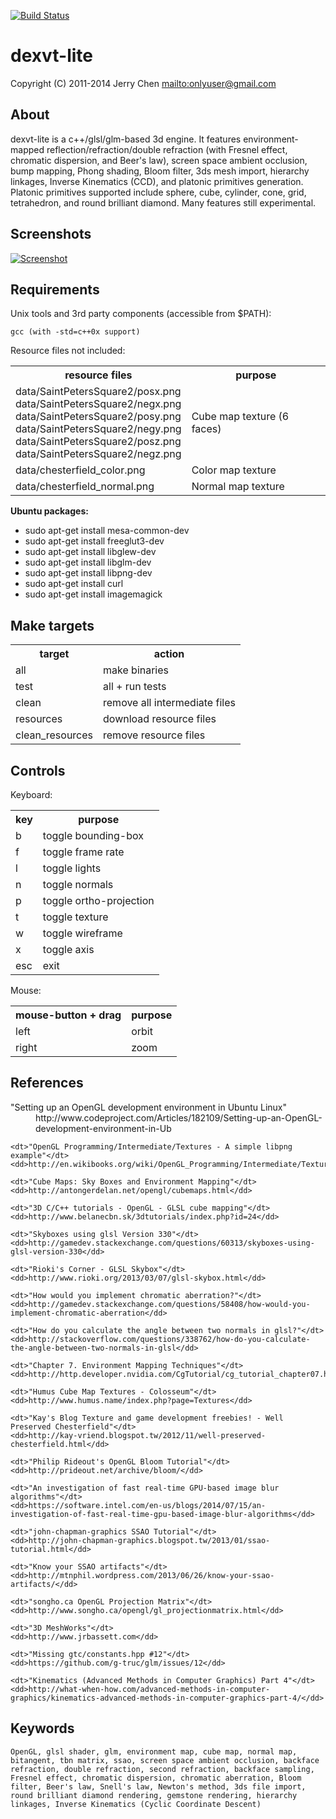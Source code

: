 [![Build Status](https://secure.travis-ci.org/onlyuser/dexvt-lite.png)](http://travis-ci.org/onlyuser/dexvt-lite)

dexvt-lite
==========

Copyright (C) 2011-2014 Jerry Chen <mailto:onlyuser@gmail.com>

About
-----

dexvt-lite is a c++/glsl/glm-based 3d engine.
It features environment-mapped reflection/refraction/double refraction (with Fresnel effect, chromatic dispersion, and Beer's law), screen space ambient occlusion, bump mapping, Phong shading, Bloom filter, 3ds mesh import, hierarchy linkages, Inverse Kinematics (CCD), and platonic primitives generation.
Platonic primitives supported include sphere, cube, cylinder, cone, grid, tetrahedron, and round brilliant diamond.
Many features still experimental.

Screenshots
-----------

[![Screenshot](https://sites.google.com/site/onlyuser/projects/graphics/thumbs/dexvt-lite_ik_ccd_thumb.gif?attredirects=0)](https://sites.google.com/site/onlyuser/projects/graphics/images/dexvt-lite_ik_ccd.gif?attredirects=0)

Requirements
------------

Unix tools and 3rd party components (accessible from $PATH):

    gcc (with -std=c++0x support)

Resource files not included:

<table>
    <tr>
        <th>resource files</th>
        <th>purpose</th>
    </tr>
    <tr>
        <td>
            data/SaintPetersSquare2/posx.png<br>
            data/SaintPetersSquare2/negx.png<br>
            data/SaintPetersSquare2/posy.png<br>
            data/SaintPetersSquare2/negy.png<br>
            data/SaintPetersSquare2/posz.png<br>
            data/SaintPetersSquare2/negz.png
        </td>
        <td>Cube map texture (6 faces)</td>
    </tr>
    <tr>
        <td>data/chesterfield_color.png</td>
        <td>Color map texture</td>
    </tr>
    <tr>
        <td>data/chesterfield_normal.png</td>
        <td>Normal map texture</td>
    </tr>
</table>

**Ubuntu packages:**

* sudo apt-get install mesa-common-dev
* sudo apt-get install freeglut3-dev
* sudo apt-get install libglew-dev
* sudo apt-get install libglm-dev
* sudo apt-get install libpng-dev
* sudo apt-get install curl
* sudo apt-get install imagemagick

Make targets
------------

<table>
    <tr><th> target          </th><th> action                        </th></tr>
    <tr><td> all             </td><td> make binaries                 </td></tr>
    <tr><td> test            </td><td> all + run tests               </td></tr>
    <tr><td> clean           </td><td> remove all intermediate files </td></tr>
    <tr><td> resources       </td><td> download resource files       </td></tr>
    <tr><td> clean_resources </td><td> remove resource files         </td></tr>
</table>

Controls
--------

Keyboard:

<table>
    <tr><th> key </th><th> purpose                 </th></tr>
    <tr><td> b   </td><td> toggle bounding-box     </td></tr>
    <tr><td> f   </td><td> toggle frame rate       </td></tr>
    <tr><td> l   </td><td> toggle lights           </td></tr>
    <tr><td> n   </td><td> toggle normals          </td></tr>
    <tr><td> p   </td><td> toggle ortho-projection </td></tr>
    <tr><td> t   </td><td> toggle texture          </td></tr>
    <tr><td> w   </td><td> toggle wireframe        </td></tr>
    <tr><td> x   </td><td> toggle axis             </td></tr>
    <tr><td> esc </td><td> exit                    </td></tr>
</table>

Mouse:

<table>
    <tr><th> mouse-button + drag </th><th> purpose </th></tr>
    <tr><td> left                </td><td> orbit   </td></tr>
    <tr><td> right               </td><td> zoom    </td></tr>
</table>

References
----------

<dl>
    <dt>"Setting up an OpenGL development environment in Ubuntu Linux"</dt>
    <dd>http://www.codeproject.com/Articles/182109/Setting-up-an-OpenGL-development-environment-in-Ub</dd>

    <dt>"OpenGL Programming/Intermediate/Textures - A simple libpng example"</dt>
    <dd>http://en.wikibooks.org/wiki/OpenGL_Programming/Intermediate/Textures#A_simple_libpng_example</dd>

    <dt>"Cube Maps: Sky Boxes and Environment Mapping"</dt>
    <dd>http://antongerdelan.net/opengl/cubemaps.html</dd>

    <dt>"3D C/C++ tutorials - OpenGL - GLSL cube mapping"</dt>
    <dd>http://www.belanecbn.sk/3dtutorials/index.php?id=24</dd>

    <dt>"Skyboxes using glsl Version 330"</dt>
    <dd>http://gamedev.stackexchange.com/questions/60313/skyboxes-using-glsl-version-330</dd>

    <dt>"Rioki's Corner - GLSL Skybox"</dt>
    <dd>http://www.rioki.org/2013/03/07/glsl-skybox.html</dd>

    <dt>"How would you implement chromatic aberration?"</dt>
    <dd>http://gamedev.stackexchange.com/questions/58408/how-would-you-implement-chromatic-aberration</dd>

    <dt>"How do you calculate the angle between two normals in glsl?"</dt>
    <dd>http://stackoverflow.com/questions/338762/how-do-you-calculate-the-angle-between-two-normals-in-glsl</dd>

    <dt>"Chapter 7. Environment Mapping Techniques"</dt>
    <dd>http://http.developer.nvidia.com/CgTutorial/cg_tutorial_chapter07.html</dd>

    <dt>"Humus Cube Map Textures - Colosseum"</dt>
    <dd>http://www.humus.name/index.php?page=Textures</dd>

    <dt>"Kay's Blog Texture and game development freebies! - Well Preserved Chesterfield"</dt>
    <dd>http://kay-vriend.blogspot.tw/2012/11/well-preserved-chesterfield.html</dd>

    <dt>"Philip Rideout's OpenGL Bloom Tutorial"</dt>
    <dd>http://prideout.net/archive/bloom/</dd>

    <dt>"An investigation of fast real-time GPU-based image blur algorithms"</dt>
    <dd>https://software.intel.com/en-us/blogs/2014/07/15/an-investigation-of-fast-real-time-gpu-based-image-blur-algorithms</dd>

    <dt>"john-chapman-graphics SSAO Tutorial"</dt>
    <dd>http://john-chapman-graphics.blogspot.tw/2013/01/ssao-tutorial.html</dd>

    <dt>"Know your SSAO artifacts"</dt>
    <dd>http://mtnphil.wordpress.com/2013/06/26/know-your-ssao-artifacts/</dd>

    <dt>"songho.ca OpenGL Projection Matrix"</dt>
    <dd>http://www.songho.ca/opengl/gl_projectionmatrix.html</dd>

    <dt>"3D MeshWorks"</dt>
    <dd>http://www.jrbassett.com</dd>

    <dt>"Missing gtc/constants.hpp #12"</dt>
    <dd>https://github.com/g-truc/glm/issues/12</dd>

    <dt>"Kinematics (Advanced Methods in Computer Graphics) Part 4"</dt>
    <dd>http://what-when-how.com/advanced-methods-in-computer-graphics/kinematics-advanced-methods-in-computer-graphics-part-4/</dd>
</dl>

Keywords
--------

    OpenGL, glsl shader, glm, environment map, cube map, normal map, bitangent, tbn matrix, ssao, screen space ambient occlusion, backface refraction, double refraction, second refraction, backface sampling, Fresnel effect, chromatic dispersion, chromatic aberration, Bloom filter, Beer's law, Snell's law, Newton's method, 3ds file import, round brilliant diamond rendering, gemstone rendering, hierarchy linkages, Inverse Kinematics (Cyclic Coordinate Descent)
